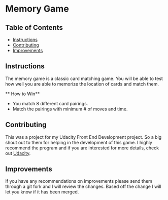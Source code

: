 # Memory Game

## Table of Contents

* [Instructions](#instructions)
* [Contributing](#contributing)
* [Improvements](#improvements)

## Instructions

The memory game is a classic card matching game. You will be able to test how well you are able to memorize the location of cards and match them.

** How to Win**
* You match 8 different card pairings.
* Match the pairings with minimum # of moves and time.

## Contributing

This was a project for my Udacity Front End Development project. So a big shout out to them for helping in the development of this game. I highly recommend the program and if you are interested for more details, check out [Udacity](https://www.udacity.com/course/front-end-web-developer-nanodegree--nd001).

## Improvements
If you have any recommendations on improvements please send them through a git fork and I will review the changes. Based off the change I will let you know if it has been merged.
